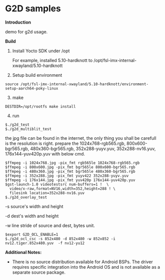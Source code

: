 # G2D samples

**Introduction**

demo for g2d usage.

**Build**

1. Install Yocto SDK under /opt

   For example, installed 5.10-hardknott to  /opt/fsl-imx-internal-xwayland/5.10-hardknott

2. Setup build environment
  ```
source /opt/fsl-imx-internal-xwayland/5.10-hardknott/environment-setup-aarch64-poky-linux
  ```
3. make
  ```
DESTDIR=/opt/rootfs make install
  ```

4. run
  ```
$./g2d_test
$./g2d_multiblit_test
  ```

the jpg file can be found in the internet, the only thing you shall be carefull is the resolution is right.
prepare the 1024x768-rgb565.rgb, 800x600-bgr565.rgb, 480x360-bgr565.rgb, 352x288-yuyv.yuv, 352x288-nv16.yuv, 176x144-yuv420p.yuv with below cmd.

  ```
$ffmpeg -i 1024x768.jpg -pix_fmt rgb565le 1024x768-rgb565.rgb
$ffmpeg -i 800x600.jpg -pix_fmt bgr565le 800x600-bgr565.rgb
$ffmpeg -i 480x360.jpg -pix_fmt bgr565le 480x360-bgr565.rgb
$ffmpeg -i 352x288.jpg -pix_fmt yuyv422 352x288-yuyv.yuv
$ffmpeg -i 176x144.jpg -pix_fmt yuv420p 176x144-yuv420p.yuv
$gst-launch-1.0 videotestsrc num-buffers=1 !  \
    video/x-raw,format=NV16,width=352,height=288 ! \
    filesink location=352x288-nv16.yuv
$./g2d_overlay_test
  ```

-s   source's width and height

-d   dest's width and height

-w   line stride of source and dest, bytes unit.

  ```
$export G2D_OCL_ENABLE=1
$./g2d_ocl_csc -s 852x480 -d 852x480 -w 852x852 -i nv12.tiger.852x480.yuv  -f nv12-yu12
  ```

**Additional Notes:**
  - There is no source distribution available for Android BSPs.  The driver requires specific integration into the Android OS and is not available as a separate source package.
